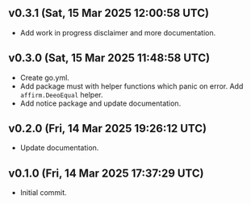 ## v0.3.1 (Sat, 15 Mar 2025 12:00:58 UTC)
- Add work in progress disclaimer and more documentation.

## v0.3.0 (Sat, 15 Mar 2025 11:48:58 UTC)
- Create go.yml.
- Add package must with helper functions which panic on error. Add `affirm.DeeoEqual` helper.
- Add notice package and update documentation.

## v0.2.0 (Fri, 14 Mar 2025 19:26:12 UTC)
- Update documentation.

## v0.1.0 (Fri, 14 Mar 2025 17:37:29 UTC)
- Initial commit.

